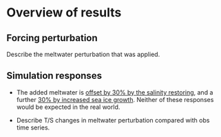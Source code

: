 # Overview of results

## Forcing perturbation

Describe the meltwater perturbation that was applied.

## Simulation responses

  * The added meltwater is [offset by 30% by the salinity restoring](https://github.com/adele157/IAF-meltwater/issues/2#issuecomment-1247471580), and a further [30% by increased sea ice growth](https://github.com/adele157/IAF-meltwater/issues/18#issuecomment-1247496210). Neither of these responses would be expected in the real world.

* Describe T/S changes in meltwater perturbation compared with obs time series.
